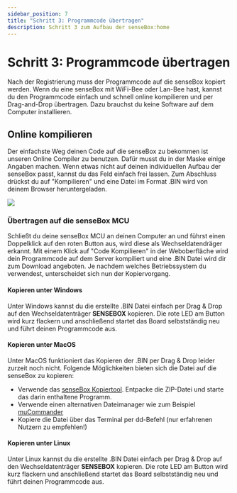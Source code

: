 ```yaml
---
sidebar_position: 7
title: "Schritt 3: Programmcode übertragen"
description: Schritt 3 zum Aufbau der senseBox:home
---
```


# Schritt 3: Programmcode übertragen

Nach der Registrierung muss der Programmcode auf die senseBox kopiert werden. Wenn du eine senseBox mit WiFi-Bee oder Lan-Bee hast, kannst du den Programmcode einfach und schnell online kompilieren und per Drag-and-Drop übertragen. Dazu brauchst du keine Software auf dem Computer installieren.

## Online kompilieren

Der einfachste Weg deinen Code auf die senseBox zu bekommen ist unseren Online Compiler zu benutzen. Dafür musst du in der Maske einige Angaben machen. Wenn etwas nicht auf deinen individuellen Aufbau der senseBox passt, kannst du das Feld einfach frei lassen. Zum Abschluss drückst du auf "Kompilieren" und eine Datei im Format .BIN wird von deinem Browser heruntergeladen.

![](/img/sensebox-home-bilder/home-schritt-3/compile.png)

### Übertragen auf die senseBox MCU

Schließt du deine senseBox MCU an deinen Computer an und führst einen Doppelklick auf den roten Button aus, wird diese als Wechseldatendräger erkannt. Mit einem Klick auf "Code Kompilieren" in der Weboberfläche wird dein Programmcode auf dem Server kompiliert und eine .BIN Datei wird dir zum Download angeboten. Je nachdem welches Betriebssystem du verwendest, unterscheidet sich nun der Kopiervorgang.

#### Kopieren unter Windows

Unter Windows kannst du die erstellte .BIN Datei einfach per Drag & Drop auf den Wechseldatenträger <b>SENSEBOX</b> kopieren. Die rote LED am Button wird kurz flackern und anschließend startet das Board selbstständig neu und führt deinen Programmcode aus.

#### Kopieren unter MacOS

Unter MacOS funktioniert das Kopieren der .BIN per Drag & Drop leider zurzeit noch nicht. Folgende Möglichkeiten bieten sich die Datei auf die senseBox zu kopieren:

- Verwende das [senseBox Kopiertool](https://sensebox.de/docs/senseBox_Sketch_Uploader_DE.zip). Entpacke die ZIP-Datei und starte das darin enthaltene Programm.
- Verwende einen alternativen Dateimanager wie zum Beispiel [muCommander](http://www.mucommander.com/)
- Kopiere die Datei über das Terminal per dd-Befehl (nur erfahrenen Nutzern zu empfehlen!)

#### Kopieren unter Linux

Unter Linux kannst du die erstellte .BIN Datei einfach per Drag & Drop auf den Wechseldatenträger <b>SENSEBOX</b> kopieren. Die rote LED am Button wird kurz flackern und anschließend startet das Board selbstständig neu und führt deinen Programmcode aus.

